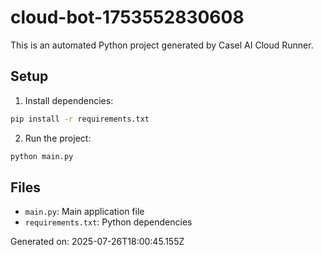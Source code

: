 # cloud-bot-1753552830608

This is an automated Python project generated by Casel AI Cloud Runner.

## Setup

1. Install dependencies:
```bash
pip install -r requirements.txt
```

2. Run the project:
```bash
python main.py
```

## Files

- `main.py`: Main application file
- `requirements.txt`: Python dependencies

Generated on: 2025-07-26T18:00:45.155Z
